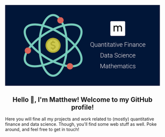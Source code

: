 <div align="center">
  <img alt="matthew mercuri" src="matthewmercuri.png" width=600></img>
  <br/>
  <h2>Hello 👋, I'm Matthew! Welcome to my GitHub profile!</h2>
</div>

Here you will fine all my projects and work related to (mostly) quantitative finance and data science. Though, you'll find some web stuff as well. Poke around, and feel free to get in touch!
